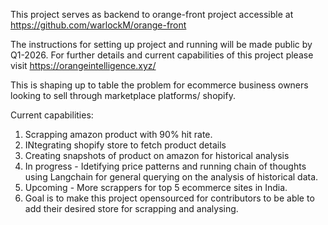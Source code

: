 This project serves as backend to orange-front project accessible at https://github.com/warlockM/orange-front

The instructions for setting up project and running will be made public by Q1-2026. For further details and current capabilities of this project please visit https://orangeintelligence.xyz/

This is shaping up to table the problem for ecommerce business owners looking to sell through marketplace platforms/ shopify.

Current capabilities:
1. Scrapping amazon product with 90% hit rate.
2. INtegrating shopify store to fetch product details
3. Creating snapshots of product on amazon for historical analysis
4. In progress - Idetifying price patterns and running chain of thoughts using Langchain for general querying on the analysis of historical data.
5. Upcoming - More scrappers for top 5 ecommerce sites in India.
6. Goal is to make this project opensourced for contributors to be able to add their desired store for scrapping and analysing.
